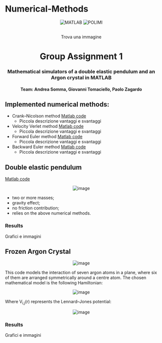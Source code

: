# Numerical-Methods

<div align="center">

![MATLAB](https://img.shields.io/badge/MATLAB-e86e05?style=for-the-badge&logo=Octave&logoColor=white)
![POLIMI](https://img.shields.io/badge/POLIMI-050065?style=for-the-badge)
</div>

<!-- PROJECT LOGO -->
<br />
<div align="center">  
   Trova una immagine 
      <br />
    <h1 align="center">Group Assignment 1</h1>
    <h3 align="center">Mathematical simulators of a double elastic pendulum and an Argon crystal in MATLAB</h3>
    <h4>Team: Andrea Somma, Giovanni Tomaciello, Paolo Zagardo</h4>
</div>

## Implemented numerical methods:
- Crank–Nicolson method [Matlab code](./@INT/crankNick.m)
  - Piccola descrizione vantaggi e svantaggi 
- Velocity Verlet method [Matlab code](./@INT/velVerlet.m)
  - Piccola descrizione vantaggi e svantaggi 
- Forward Euler method [Matlab code](./@INT/euleroavanti.m)
  - Piccola descrizione vantaggi e svantaggi 
- Backward Euler method [Matlab code](./@INT/euleroindietro.m)
  - Piccola descrizione vantaggi e svantaggi 

## Double elastic pendulum 
[Matlab code](./pendolo.m)
<div align ="center">

  ![image](https://github.com/giovannitomaciello/Numerical-Methods/assets/162450790/961cf984-801a-4cd4-93c3-0330fdb019f9)
</div>
  
- two or more masses;
- gravity effect;
- no friction contribution;
- relies on the above numerical methods.

### Results
Grafici e immagini

## Frozen Argon Crystal

<div align ="center">
  
  ![image](https://github.com/giovannitomaciello/Numerical-Methods/assets/162450790/bc101e96-b38f-4e75-af52-911f671965af)
</div>

This code models the interaction of seven argon atoms in a plane, where six of them are arranged symmetrically around a centre atom.
The chosen mathematical model is the following Hamiltonian:
<div align ="center">
  
  ![image](https://github.com/giovannitomaciello/Numerical-Methods/assets/162450790/de418490-2fa3-4a15-aca5-c1c941ec0bf5)
</div>

Where V<sub>i,j</sub>(r) represents the Lennard–Jones potential:
<div align ="center">
  
  ![image](https://github.com/giovannitomaciello/Numerical-Methods/assets/162450790/7693fc49-a3dc-4b0c-a5b8-861af47f32f2)
</div>

### Results
Grafici e immagini